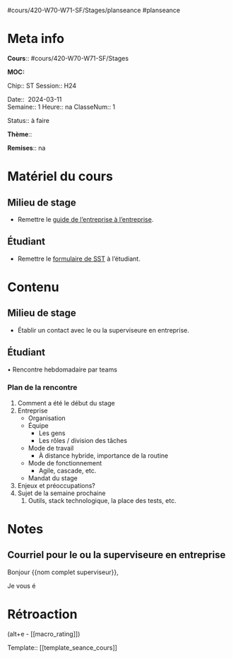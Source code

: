#cours/420-W70-W71-SF/Stages/planseance #planseance
# Meta info

**Cours**:: #cours/420-W70-W71-SF/Stages 

**MOC:** 

Chip:: <span class="chip cours-3">ST</span> 
Session:: H24

Date::  2024-03-11  
Semaine:: 1
Heure:: <span class="chip na">na</span>
ClasseNum:: 1

Status:: <span class="chip not-ready">à faire</span> 

**Thème**::

**Remises**:: <span class="chip na">na</span>

# Matériel du cours
## Milieu de stage
* Remettre le [guide de l’entreprise à l’entreprise](https://drive.google.com/file/d/1SGoHrH68y-kXyUKfrAzXjQEQ9RcwR_Cn/view?usp=drive_link).
## Étudiant
* Remettre le [formulaire de SST](https://drive.google.com/file/d/1Y5cYgm2QC9otpzKGHBC8Cd65IO5fA8Zk/view?usp=drive_link) à l’étudiant.
# Contenu
## Milieu de stage
* Établir un contact avec le ou la superviseure en entreprise.
## Étudiant
• Rencontre hebdomadaire par teams
### Plan de la rencontre
1. Comment a été le début du stage
2. Entreprise
	* Organisation
	* Équipe
		* Les gens
		* Les rôles / division des tâches
	* Mode de travail 
		* À distance hybride, importance de la routine
	* Mode de fonctionnement
		* Agile, cascade, etc.
	* Mandat du stage
  3. Enjeux et préoccupations?
  4. Sujet de la semaine prochaine
	  1. Outils, stack technologique, la place des tests, etc.
# Notes
## Courriel pour le ou la superviseure en entreprise

Bonjour {{nom complet superviseur}},

Je vous é


# Rétroaction
(alt+e - [[macro_rating]])

Template:: [[template_seance_cours]]